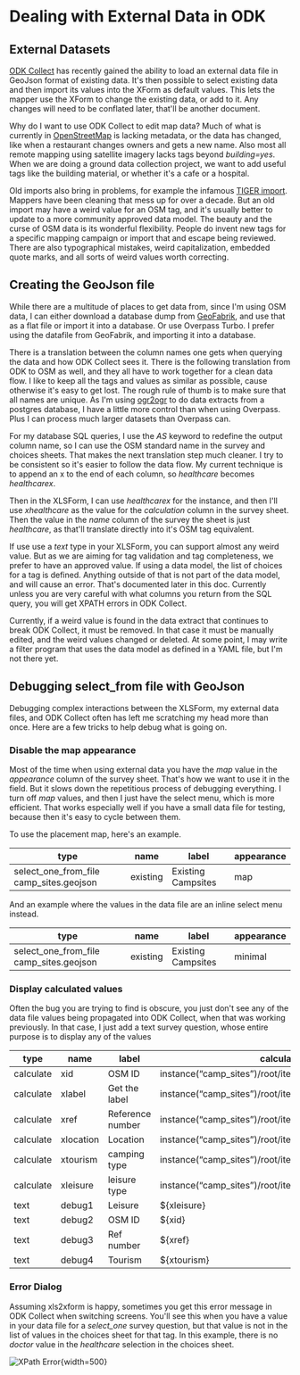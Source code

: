 # Dealing with External Data in ODK

## External Datasets

[ODK Collect](https://www.getodk.org) has recently gained the ability
to load an external data file in GeoJson format of existing data. It's
then possible to select existing data and then import its values into
the XForm as default values. This lets the mapper use the XForm to
change the existing data, or add to it. Any changes will need to be
conflated later, that'll be another document.

Why do I want to use ODK Collect to edit map data? Much of what is
currently in [OpenStreetMap](https:www.openstreetmap.org) is lacking
metadata, or the data has changed, like when a restaurant changes
owners and gets a new name. Also most all remote mapping using
satellite imagery lacks tags beyond _building=yes_. When we are doing
a ground data collection project, we want to add useful tags like the
building material, or whether it's a cafe or a hospital.

Old imports also bring in problems, for example the infamous [TIGER
import](https://wiki.openstreetmap.org/wiki/TIGER). Mappers have been
cleaning that mess up for over a decade. But an old import may have a
weird value for an OSM tag, and it's usually better to update to a
more community approved data model. The beauty and the curse of OSM
data is its wonderful flexibility. People do invent new tags for a
specific mapping campaign or import that and escape being reviewed.
There are also typographical mistakes, weird capitalization, embedded
quote marks, and all sorts of weird values worth correcting.

## Creating the GeoJson file

While there are a multitude of places to get data from, since I'm
using OSM data, I can either download a database dump from
[GeoFabrik](http://download.geofabrik.de/index.html), and use that as
a flat file or import it into a database. Or use Overpass Turbo. I
prefer using the datafile from GeoFabrik, and importing it into a
database.

There is a translation between the column names one gets when querying the
data and how ODK Collect sees it. There is the following translation
from ODK to OSM as well, and they all have to work together for a clean
data flow. I like to keep all the tags and values as similar as
possible, cause otherwise it's easy to get lost. The rough rule of
thumb is to make sure that all names are unique. As I'm using
[ogr2ogr](https://gdal.org/programs/ogr2ogr.html) to do data extracts
from a postgres database, I have a little more control than when
using Overpass. Plus I can process much larger datasets than Overpass
can.

For my database SQL queries, I use the _AS_ keyword to redefine the
output column name, so I can use the OSM standard name in the survey
and choices sheets. That makes the next translation step much
cleaner. I try to be consistent so it's easier to follow the data
flow. My current technique is to append an x to the end of each
column, so _healthcare_ becomes _healthcarex_.

Then in the XLSForm, I can use _healthcarex_ for the instance, and
then I'll use _xhealthcare_ as the value for the _calculation_ column
in the survey sheet. Then the value in the _name_ column of the survey
the sheet is just _healthcare_, as that'll translate directly into it's
OSM tag equivalent.

If use use a _text_ type in your XLSForm, you can support almost any
weird value. But as we are aiming for tag validation and tag
completeness, we prefer to have an approved value. If using a data
model, the list of choices for a tag is defined. Anything outside
of that is not part of the data model, and will cause an
error. That's documented later in this doc. Currently unless you are
very careful with what columns you return from the SQL query, you will
get XPATH errors in ODK Collect.

Currently, if a weird value is found in the data extract that continues
to break ODK Collect, it must be removed. In that case it must be
manually edited, and the weird values changed or deleted. At some
point, I may write a filter program that uses the data model as defined
in a YAML file, but I'm not there yet.

## Debugging select_from file with GeoJson

Debugging complex interactions between the XLSForm, my
external data files, and ODK Collect often has left me scratching my
head more than once. Here are a few tricks to help debug what is going
on.

### Disable the map appearance

Most of the time when using external data you have the _map_ value in
the _appearance_ column of the survey sheet. That's how we want to use
it in the field. But it slows down the repetitious process of
debugging everything. I turn off _map_ values, and then I just have
the select menu, which is more efficient. That works especially well
if you have a small data file for testing, because then it's easy to
cycle between them.

To use the placement map, here's an example.

| type                                    | name     | label              | appearance |
| --------------------------------------- | -------- | ------------------ | ---------- |
| select_one_from_file camp_sites.geojson | existing | Existing Campsites | map        |

And an example where the values in the data file are an inline select
menu instead.

| type                                    | name     | label              | appearance |
| --------------------------------------- | -------- | ------------------ | ---------- |
| select_one_from_file camp_sites.geojson | existing | Existing Campsites | minimal    |

### Display calculated values

Often the bug you are trying to find is obscure, you just don't see
any of the data file values being propagated into ODK Collect, when
that was working previously. In that case, I just add a text survey
question, whose entire purpose is to display any of the values

| type      | name      | label            | calculation                                               | trigger     |
| --------- | --------- | ---------------- | --------------------------------------------------------- | ----------- |
| calculate | xid       | OSM ID           | instance(“camp_sites”)/root/item[id=${existing}]/id       |
| calculate | xlabel    | Get the label    | instance(“camp_sites”)/root/item[id=${existing}]/title    |             |
| calculate | xref      | Reference number | instance(“camp_sites”)/root/item[id=${existing}]/ref      |             |
| calculate | xlocation | Location         | instance(“camp_sites”)/root/item[id=${existing}]/geometry |             |
| calculate | xtourism  | camping type     | instance(“camp_sites”)/root/item[id=${existing}]/tourism  |             |
| calculate | xleisure  | leisure type     | instance(“camp_sites”)/root/item[id=${existing}]/leisure  |             |
| text      | debug1    | Leisure          | ${xleisure}                                               | ${existing} |
| text      | debug2    | OSM ID           | ${xid}                                                    | ${existing} |
| text      | debug3    | Ref number       | ${xref}                                                   | ${existing} |
| text      | debug4    | Tourism          | ${xtourism}                                               | ${existing} |

### Error Dialog

Assuming xls2xform is happy, sometimes you get this error message in
ODK Collect when switching screens. You'll see this when you have a
value in your data file for a _select_one_ survey question, but that
value is not in the list of values in the choices sheet for that tag. In
this example, there is no _doctor_ value in the _healthcare_
selection in the choices sheet.

![XPath Error](xlsimages/image1.jpg){width=500}
